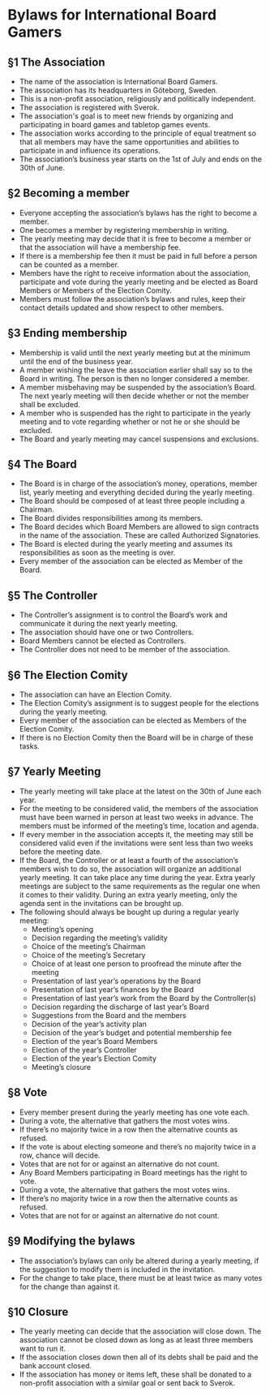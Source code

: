 # Bylaws for International Board Gamers
## §1 The Association 

- The name of the association is International Board Gamers. 
- The association has its headquarters in Göteborg, Sweden. 
- This is a non-profit association, religiously and politically independent. 
- The association is registered with Sverok. 
- The association's goal is to meet new friends by organizing and participating in board games and tabletop games events.
- The association works according to the principle of equal treatment so that all members may have the same opportunities and abilities to participate in and influence its operations. 
- The association’s business year starts on the 1st of July and ends on the 30th of June. 

## §2 Becoming a member 

- Everyone accepting the association’s bylaws has the right to become a member. 
- One becomes a member by registering membership in writing. 
- The yearly meeting may decide that it is free to become a member or that the association will have a membership fee. 
- If there is a membership fee then it must be paid in full before a person can be counted as a member. 
- Members have the right to receive information about the association, participate and vote during the yearly meeting and be elected as Board Members or Members of the Election Comity. 
- Members must follow the association’s bylaws and rules, keep their contact details updated and show respect to other members. 

## §3 Ending membership 

- Membership is valid until the next yearly meeting but at the minimum until the end of the business year. 
- A member wishing the leave the association earlier shall say so to the Board in writing. The person is then no longer considered a member. 
- A member misbehaving may be suspended by the association’s Board. The next yearly meeting will then decide whether or not the member shall be excluded. 
- A member who is suspended has the right to participate in the yearly meeting and to vote regarding whether or not he or she should be excluded. 
- The Board and yearly meeting may cancel suspensions and exclusions.

## §4 The Board

- The Board is in charge of the association’s money, operations, member list, yearly meeting and everything decided during the yearly meeting. 
- The Board should be composed of at least three people including a Chairman. 
- The Board divides responsibilities among its members. 
- The Board decides which Board Members are allowed to sign contracts in the name of the association. These are called Authorized Signatories. 
- The Board is elected during the yearly meeting and assumes its responsibilities as soon as the meeting is over. 
- Every member of the association can be elected as Member of the Board. 

## §5 The Controller

- The Controller’s assignment is to control the Board’s work and communicate it during the next yearly meeting. 
- The association should have one or two Controllers. 
- Board Members cannot be elected as Controllers. 
- The Controller does not need to be member of the association. 

## §6 The Election Comity

- The association can have an Election Comity. 
- The Election Comity’s assignment is to suggest people for the elections during the yearly meeting. 
- Every member of the association can be elected as Members of the Election Comity. 
- If there is no Election Comity then the Board will be in charge of these tasks. 

## §7 Yearly Meeting

- The yearly meeting will take place at the latest on the 30th of June each year. 
- For the meeting to be considered valid, the members of the association must have been warned in person at least two weeks in advance. The members must be informed of the meeting’s time, location and agenda. 
- If every member in the association accepts it, the meeting may still be considered valid even if the invitations were sent less than two weeks before the meeting date. 
- If the Board, the Controller or at least a fourth of the association’s members wish to do so, the association will organize an additional yearly meeting. It can take place any time during the year. Extra yearly meetings are subject to the same requirements as the regular one when it comes to their validity. During an extra yearly meeting, only the agenda sent in the invitations can be brought up. 
- The following should always be bought up during a regular yearly meeting: 
  - Meeting’s opening 
  - Decision regarding the meeting’s validity
  - Choice of the meeting’s Chairman 
  - Choice of the meeting’s Secretary 
  - Choice of at least one person to proofread the minute after the meeting 
  - Presentation of last year’s operations by the Board 
  - Presentation of last year’s finances by the Board 
  - Presentation of last year’s work from the Board by the Controller(s) 
  - Decision regarding the discharge of last year’s Board 
  - Suggestions from the Board and the members 
  - Decision of the year’s activity plan 
  - Decision of the year’s budget and potential membership fee 
  - Election of the year’s Board Members 
  - Election of the year’s Controller 
  - Election of the year’s Election Comity 
  - Meeting’s closure 

## §8 Vote

- Every member present during the yearly meeting has one vote each. 
- During a vote, the alternative that gathers the most votes wins. 
- If there’s no majority twice in a row then the alternative counts as refused. 
- If the vote is about electing someone and there’s no majority twice in a row, chance will decide. 
- Votes that are not for or against an alternative do not count. 
- Any Board Members participating in Board meetings has the right to vote. 
- During a vote, the alternative that gathers the most votes wins. 
- If there’s no majority twice in a row then the alternative counts as refused. 
- Votes that are not for or against an alternative do not count. 

## §9 Modifying the bylaws

- The association’s bylaws can only be altered during a yearly meeting, if the suggestion to modify them is included in the invitation.
- For the change to take place, there must be at least twice as many votes for the change than against it. 

## §10 Closure

- The yearly meeting can decide that the association will close down. The association cannot be closed down as long as at least three members want to run it. 
- If the association closes down then all of its debts shall be paid and the bank account closed. 
- If the association has money or items left, these shall be donated to a non-profit association with a similar goal or sent back to Sverok.